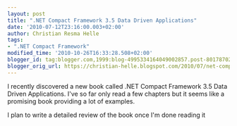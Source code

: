 ```yaml
---
layout: post
title: ".NET Compact Framework 3.5 Data Driven Applications"
date: '2010-07-12T23:16:00.003+02:00'
author: Christian Resma Helle
tags:
- ".NET Compact Framework"
modified_time: '2010-10-26T16:33:28.508+02:00'
blogger_id: tag:blogger.com,1999:blog-4995334164049002857.post-801787025464217927
blogger_orig_url: https://christian-helle.blogspot.com/2010/07/net-compact-framework-35-data-driven.html
---
```


I recently discovered a new book called .NET Compact Framework 3.5 Data Driven Applications. I've so far only read a few chapters but it seems like a promising book providing a lot of examples.  
  
I plan to write a detailed review of the book once I'm done reading it